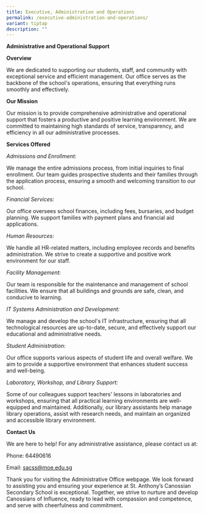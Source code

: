 ```yaml
---
title: Executive, Administration and Operations
permalink: /executive-administration-and-operations/
variant: tiptap
description: ""
---
```

<p><strong>Administrative and Operational Support&nbsp;</strong>
</p>
<p></p>
<p><strong>Overview</strong>
</p>
<p>We are dedicated to supporting our students, staff, and community with
exceptional service and efficient management. Our office serves as the
backbone of the school's operations, ensuring that everything runs smoothly
and effectively.</p>
<p></p>
<p><strong>Our Mission</strong>
</p>
<p>Our mission is to provide comprehensive administrative and operational
support that fosters a productive and positive learning environment. We
are committed to maintaining high standards of service, transparency, and
efficiency in all our administrative processes.</p>
<p></p>
<p><strong>Services Offered</strong>
</p>
<p><em>Admissions and Enrollment:</em>
</p>
<p>We manage the entire admissions process, from initial inquiries to final
enrollment. Our team guides prospective students and their families through
the application process, ensuring a smooth and welcoming transition to
our school.</p>
<p></p>
<p><em>Financial Services:</em>
</p>
<p>Our office oversees school finances, including fees, bursaries, and budget
planning. We support families with payment plans and financial aid applications.</p>
<p></p>
<p><em>Human Resources:</em>
</p>
<p>We handle all HR-related matters, including employee records and benefits
administration. We strive to create a supportive and positive work environment
for our staff.</p>
<p></p>
<p><em>Facility Management:</em>
</p>
<p>Our team is responsible for the maintenance and management of school facilities.
We ensure that all buildings and grounds are safe, clean, and conducive
to learning.</p>
<p></p>
<p><em>IT Systems Administration and Development:</em>
</p>
<p>We manage and develop the school's IT infrastructure, ensuring that all
technological resources are up-to-date, secure, and effectively support
our educational and administrative needs.</p>
<p></p>
<p><em>Student Administration:</em>
</p>
<p>Our office supports various aspects of student life and overall welfare.
We aim to provide a supportive environment that enhances student success
and well-being.
<br>
</p>
<p><em>Laboratory, Workshop, and Library Support:</em>
</p>
<p>Some of our colleagues support teachers' lessons in laboratories and workshops,
ensuring that all practical learning environments are well-equipped and
maintained. Additionally, our library assistants help manage library operations,
assist with research needs, and maintain an organized and accessible library
environment.
<br>
</p>
<p><strong>Contact Us</strong>
</p>
<p>We are here to help! For any administrative assistance, please contact
us at:</p>
<p>Phone: 64490616</p>
<p>Email: <a href="mailto:sacss@moe.edu.sg" rel="noopener noreferrer nofollow" target="_blank"><u>sacss@moe.edu.sg</u></a>
</p>
<p></p>
<p>Thank you for visiting the Administrative Office webpage. We look forward
to assisting you and ensuring your experience at St. Anthony’s Canossian
Secondary School is exceptional. Together, we strive to nurture and develop
Canossians of Influence, ready to lead with compassion and competence,
and serve with cheerfulness and commitment.</p>
<p>
<br>
</p>